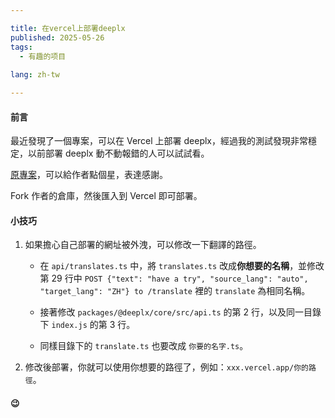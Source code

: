```yaml
---

title: 在vercel上部署deeplx
published: 2025-05-26
tags:
  - 有趣的项目
  
lang: zh-tw

---
```


#### 前言

最近發現了一個專案，可以在 Vercel 上部署 deeplx，經過我的測試發現非常穩定，以前部署 deeplx 動不動報錯的人可以試試看。

[原專案](https://github.com/un-ts/deeplx)，可以給作者點個星，表達感謝。

Fork 作者的倉庫，然後匯入到 Vercel 即可部署。

#### 小技巧

1. 如果擔心自己部署的網址被外洩，可以修改一下翻譯的路徑。
   
   - 在 `api/translates.ts` 中，將 `translates.ts` 改成**你想要的名稱**，並修改第 29 行中 `POST {"text": "have a try", "source_lang": "auto", "target_lang": "ZH"} to /translate` 裡的 `translate` 為相同名稱。
   
   - 接著修改 `packages/@deeplx/core/src/api.ts` 的第 2 行，以及同一目錄下 `index.js` 的第 3 行。
   
   - 同樣目錄下的 `translate.ts` 也要改成 `你要的名字.ts`。

2. 修改後部署，你就可以使用你想要的路徑了，例如：`xxx.vercel.app/你的路徑`。

#### 😉
